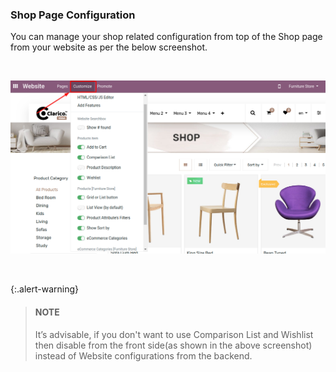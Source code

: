 
### Shop Page Configuration



You can manage your shop related configuration from top of the Shop page from your website as per the below screenshot.


 


![](./images/41-1.png)


 



{:.alert-warning} 
> 
> #### NOTE
> 
> It’s advisable, if you don't want to use Comparison List and Wishlist then disable from the front side(as shown in the above screenshot) instead of Website configurations from the backend.
> 
> 
> 




